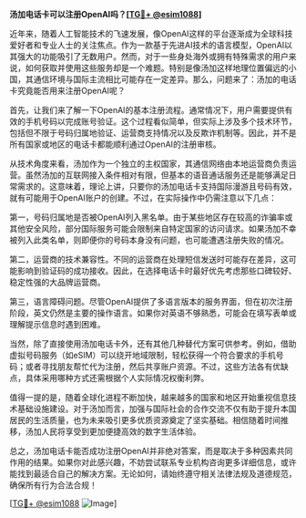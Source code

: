 **汤加电话卡可以注册OpenAI吗？[[TG💪+ @esim1088](https://t.me/s/esim1088)]**

近年来，随着人工智能技术的飞速发展，像OpenAI这样的平台逐渐成为全球科技爱好者和专业人士的关注焦点。作为一款基于先进AI技术的语言模型，OpenAI以其强大的功能吸引了无数用户。然而，对于一些身处海外或拥有特殊需求的用户来说，如何获取并使用这些服务却是一个难题。特别是像汤加这样地理位置偏远的小国，其通信环境与国际主流相比可能存在一定差异。那么，问题来了：汤加的电话卡究竟能否用来注册OpenAI呢？

首先，让我们来了解一下OpenAI的基本注册流程。通常情况下，用户需要提供有效的手机号码以完成账号验证。这个过程看似简单，但实际上涉及多个技术环节，包括但不限于号码归属地验证、运营商支持情况以及反欺诈机制等。因此，并不是所有国家或地区的电话卡都能顺利通过OpenAI的注册审核。

从技术角度来看，汤加作为一个独立的主权国家，其通信网络由本地运营商负责运营。虽然汤加的互联网接入条件相对有限，但基本的语音通话服务还是能够满足日常需求的。这意味着，理论上讲，只要你的汤加电话卡支持国际漫游且号码有效，就有可能用于OpenAI账户的创建。不过，在实际操作中仍需注意以下几点：

第一，号码归属地是否被OpenAI列入黑名单。由于某些地区存在较高的诈骗率或其他安全风险，部分国际服务可能会限制来自特定国家的访问请求。如果汤加不幸被列入此类名单，则即便你的号码本身没有问题，也可能遭遇注册失败的情况。

第二，运营商的技术兼容性。不同的运营商在处理短信发送时可能存在差异，这可能影响到验证码的成功接收。因此，在选择电话卡时最好优先考虑那些口碑较好、稳定性强的大品牌运营商。

第三，语言障碍问题。尽管OpenAI提供了多语言版本的服务界面，但在初次注册阶段，英文仍然是主要的操作语言。如果你对英语不够熟悉，可能会在填写表单或理解提示信息时遇到困难。

当然，除了直接使用汤加电话卡外，还有其他几种替代方案可供参考。例如，借助虚拟号码服务（如eSIM）可以绕开地域限制，轻松获得一个符合要求的手机号码；或者寻找朋友帮忙代为注册，然后共享账户资源。不过，这些方法各有优缺点，具体采用哪种方式还需根据个人实际情况权衡利弊。

值得一提的是，随着全球化进程不断加快，越来越多的国家和地区开始重视信息技术基础设施建设。对于汤加而言，加强与国际社会的合作交流不仅有助于提升本国居民的生活质量，也为未来吸引更多优质资源奠定了坚实基础。相信随着时间推移，汤加人民将享受到更加便捷高效的数字生活体验。

总之，汤加电话卡能否成功注册OpenAI并非绝对答案，而是取决于多种因素共同作用的结果。如果你对此感兴趣，不妨尝试联系专业机构咨询更多详细信息，或许能找到最适合自己的解决方案。无论如何，请始终遵守相关法律法规及道德规范，确保所有行为合法合规！

[[TG💪+ @esim1088](https://t.me/s/esim1088) ![Image](https://i.postimg.cc/4NQfJmqS/Snipaste-2025-05-13-00-14-12.png)]